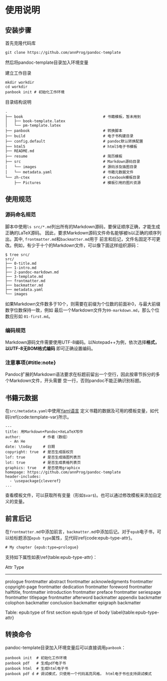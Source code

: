 
# 使用说明

## 安装步骤
首先克隆代码库
```
git clone https://github.com/annProg/pandoc-template
```
然后将pandoc-template目录加入环境变量

建立工作目录
```
mkdir workdir
cd workdir
panbook init # 初始化工作环境
```

目录结构说明
```
.
├── book                                    # 书籍模板，暂未用到
│   ├── book-template.latex
│   └── pm-template.latex
├── panbook                                 # 转换脚本
├── build                                   # 电子书构建目录
├── config.default                          # pandoc默认转换配置
├── html5                                   # html5电子书模板
├── README.md
├── resume                                  # 简历模板
├── src                                     # Markdown源码目录
│   └── images                              # 源码涉及插图目录
│   └── metadata.yaml                       # 书籍元数据文件
└── zh-ctex                                 # ctexbook模板目录
    ├── Pictures                            # 模板引用的图片资源
```

## 使用规范
### 源码命名规范
脚本中使用`ls src/*.md`列出所有的Markdown源码，要保证顺序正确，才能生成正确的LaTeX源码。
因此，要求Markdown源码文件命名能够被ls以正确的顺序列出。其中, `frontmatter.md`和`backmatter.md`用于
前言和后记，文件名固定不可更改。例如，有少于十个的Markdown文件，可以像下面这样组织源码：
```
$ tree src/
src/
├── 0-title.md
├── 1-intro.md
├── 2-pandoc-markdown.md
├── 3-template.md
├── frontmatter.md
├── backmatter.md
├── metadata.yaml
└── images
```

如果Markdown文件数多于10个，则需要在前缀为个位数的前面补0，与最大前缀数字位数保持一致，例如
最后一个Markdown文件为`99-markdown.md`，那么个位数应形如 `01-first.md`。

### 编码规范
Markdown源码文件需要使用UTF-8编码。以Notepad++为例，依次选择**格式，以UTF-8无BOM格式编码**
即可正确设置编码。

### 注意事项{#title:note}
Pandoc扩展的Markdown语法要求在标题前留出一个空行，因此按章节拆分的多个Markdown文件，开头需要
空一行，否则pandoc不能正确识别标题。

## 书籍元数据
在`src/metadata.yaml`中使用[Yaml语言](http://www.ruanyifeng.com/blog/2016/07/yaml.html) 定义书籍的数据及可用的模板变量，如代码\ref{code:template-var}所示。
```{#code:template-var}
---
title: 用Markdown+Pandoc+XeLaTeX写作
author:          # 作者（数组）
  - An He
date: \today     # 日期
copyright: true  # 是否生成版权页
lof: true        # 是否生成插图列表页
lot: true        # 是否生成表格列表页
graphics: true   # 是否使用graphicx
homepage: https://github.com/annProg/pandoc-template
header-includes:
  - \usepackage{cleveref}
...
```

查看模板文件，可以获取所有变量（形如`$var$`)。也可以通过修改模板来添加自定义的变量。

## 前言后记
在`frontmatter.md`中添加前言，`backmatter.md`中添加后记。对于`epub`电子书，可以给标题添加`epub type`属性，见代码\ref{code:epub-type-attr}。

```{#code:epub-type-attr}
# My chapter {epub:type=prologue}
```

支持如下属性如表\ref{table:epub-type-attr}：

Attr        Type
-----       ---------
prologue	frontmatter
abstract	frontmatter
acknowledgments	frontmatter
copyright-page	frontmatter
dedication	frontmatter
foreword	frontmatter
halftitle,	frontmatter
introduction	frontmatter
preface	frontmatter
seriespage	frontmatter
titlepage	frontmatter
afterword	backmatter
appendix	backmatter
colophon	backmatter
conclusion	backmatter
epigraph	backmatter

Table: epub:type of first section	epub:type of body \label{table:epub-type-attr}

## 转换命令
pandoc-template目录加入环境变量后可以直接调用`panbook`：
```
panbook init  # 初始化工作环境
panbook pdf   # 生成pdf电子书
panbook html  # 生成html电子书
panbook pdf d # 调试模式，只使用一个代码高亮风格， html电子书也支持调试模式
```

